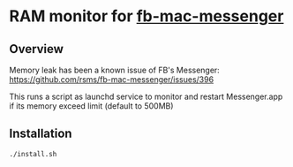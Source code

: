 # RAM monitor for [fb-mac-messenger](https://fbmacmessenger.rsms.me/)

## Overview

Memory leak has been a known issue of FB's Messenger: https://github.com/rsms/fb-mac-messenger/issues/396

This runs a script as launchd service to monitor and restart Messenger.app if its memory exceed limit (default to 500MB)

## Installation

```bash
./install.sh
```
